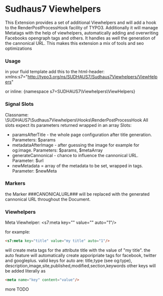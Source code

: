 # Sudhaus7 Viewhelpers

This Extension provides a set of additional Viewhelpers and will add a hook to the RenderPostProcessHook facility of TYPO3. Additionally it will manage Metatags with the help of viewhelpers, automatically adding and overwriting Facebooks opengraph tags and others. 
It handles as well the generation of the cannonical URL. This makes this extension a mix of tools and seo optimizations 

### Usage
in your fluid template add this to the html-header:
xmlns:s7="http://typo3.org/ns/SUDHAUS7/Sudhaus7Viewhelpers/ViewHelpers"

or inline: 
{namespace s7=SUDHAUS7\Viewhelpers\ViewHelpers}

### Signal Slots

Classname: \SUDHAUS7\Sudhaus7Viewhelpers\Hooks\RenderPostProcessHook
All slots expect its parameters returned wrapped in an array
Slots:
- paramsAfterTitle - the whole page configuration after title generation. Parameters: $params
- metadataAfterImage - after guessing the image for example for og:image. Parameters: $params, $metaArray
- generateCannonical - chance to influence the cannonical URL. Parameter: $url
- newMetadata = array of the metadata to be set, wrapped in tags. Parameter: $newMeta

### Markers
the Marker ###CANONICALURL### will be replaced with the generated cannonical URL throughout the Document.


### Viewhelpers
Meta Viewhelper: <s7:meta key="" value="" auto="1"/>

for example: 
```html
<s7:meta key="title" value="my title" auto="1"/>
```
will create meta tags for the attribute title with the value of "my title". the auto feature will automatically create apporipriate tags for facebook, twitter and googleplus. valid keys for auto are:
title,type (see og:type), description,image,site,published,modified,section,keywords
other keys will be added literally as 
```html
<meta name="key" content="value"/>
```

more TODO
